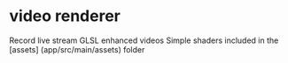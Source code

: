 # video renderer

Record live stream GLSL enhanced videos
Simple shaders included in the [assets] (app/src/main/assets) folder

